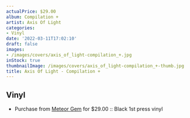 ```yaml
---
actualPrice: $29.00
album: Compilation +
artist: Axis Of Light
categories:
- Vinyl
date: '2022-03-11T17:02:10'
draft: false
images:
- /images/covers/axis_of_light-compilation_+.jpg
inStock: true
thumbnailImage: /images/covers/axis_of_light-compilation_+-thumb.jpg
title: Axis Of Light - Compilation +
---
```


## Vinyl
* Purchase from [Meteor Gem](https://meteor-gem.com/products/axis-of-light-compilation-7) for $29.00 :: Black 1st press vinyl
